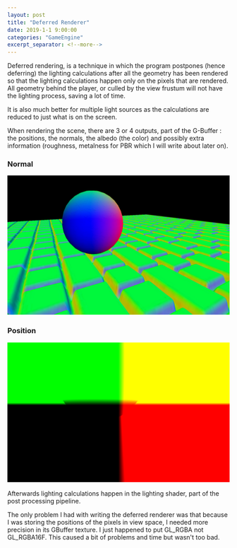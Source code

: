 ```yaml
---
layout: post
title: "Deferred Renderer"
date: 2019-1-1 9:00:00
categories: "GameEngine"
excerpt_separator: <!--more-->
---
```


Deferred rendering, is a technique in which the program postpones (hence deferring) the lighting calculations after all the geometry has been rendered so that the lighting calculations happen only on the pixels that are rendered. All geometry behind the player, or culled by the view frustum will not have the lighting process, saving a lot of time.

<!--more-->

It is also much better for multiple light sources as the calculations are reduced to just what is on the screen.

When rendering the scene, there are 3 or 4 outputs, part of the G-Buffer : the positions, the normals, the albedo (the color) and possibly extra information (roughness, metalness for PBR which I will write about later on).

### Normal

![photo](/assets/normal_r.PNG)

### Position

![photo](/assets/position.PNG)

Afterwards lighting calculations happen in the lighting shader, part of the post processing pipeline.

The only problem I had with writing the deferred renderer was that because I was storing the positions of the pixels in view space, I needed more precision in its GBuffer texture. I just happened to put GL_RGBA not GL_RGBA16F. This caused a bit of problems and time but wasn't too bad. 
